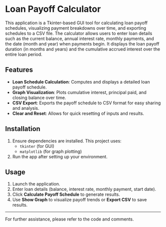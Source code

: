 # Loan Payoff Calculator

This application is a Tkinter-based GUI tool for calculating loan payoff schedules, visualizing payment breakdowns over time, and exporting schedules to a CSV file. The calculator allows users to enter loan details such as the current balance, annual interest rate, monthly payments, and the date (month and year) when payments begin. It displays the loan payoff duration (in months and years) and the cumulative accrued interest over the entire loan period.

## Features

- **Loan Schedule Calculation**: Computes and displays a detailed loan payoff schedule.
- **Graph Visualization**: Plots cumulative interest, principal paid, and closing balance over time.
- **CSV Export**: Exports the payoff schedule to CSV format for easy sharing and analysis.
- **Clear and Reset**: Allows for quick resetting of inputs and results.

## Installation

1. Ensure dependencies are installed. This project uses:
   - `tkinter` (for GUI)
   - `matplotlib` (for graph plotting)
2. Run the app after setting up your environment.

## Usage

1. Launch the application.
2. Enter loan details (balance, interest rate, monthly payment, start date).
3. Click **Calculate Payoff Schedule** to generate results.
4. Use **Show Graph** to visualize payoff trends or **Export CSV** to save results.

---

For further assistance, please refer to the code and comments.

